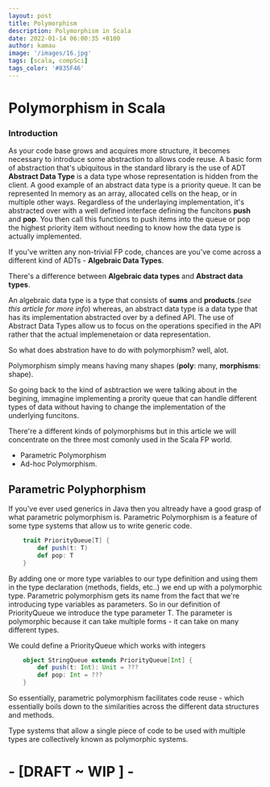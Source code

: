 ```yaml
---
layout: post
title: Polymorphism
description: Polymorphism in Scala
date: 2022-01-14 06:00:35 +0100
author: kamau
image: '/images/16.jpg'
tags: [scala, compSci]
tags_color: '#835F46'
---
```

# Polymorphism in Scala
### Introduction

As your code base grows and acquires more structure, it becomes necessary to introduce some abstraction to allows code reuse.
A basic form of abstraction that's ubiquitous in the standard library is the use of ADT **Abstract Data Type** is a data type whose representation is hidden from the client. 
A good example of an abstract data type is a priority queue. It can be represented In memory as an array, allocated cells on the heap, or in multiple other ways. 
Regardless of the underlaying implementation, it's abstracted over with a well defined interface defining the funcitons **push** and **pop**. You then call this functions to push items into the queue or pop the highest priority item without needing to know how the data type is actually implemented.

If you've written any non-trivial FP code, chances are you've come across a different kind of ADTs - **Algebraic Data Types**.

There's a difference between **Algebraic data types** and **Abstract data types**.

An algebraic data type is a type that consists of **sums** and **products**.(_see this article for more info_) whereas, an abstract data type is a data type that has its implementation abstracted over by a defined API.
The use of Abstract Data Types allow us to focus on the operations specified in the API rather that the actual implemenetaion or data representation.

So what does abstration have to do with polymorphism? well, alot. 

Polymorphism simply means having many shapes (**poly**: many, **morphisms**: shape). 
 
So going back to the kind of asbtraction we were talking about in the begining, immagine implementing a prority queue that can handle different types of data without having to change the implementation of the underlying funcitons.

There're a different kinds of polymorphisms but in this article we will concentrate on the three most comonly used in the Scala FP world.
- Parametric Polymorphism 
- Ad-hoc Polymorphism.

## Parametric Polyphorphism
If you've ever used generics in Java then you altready have a good grasp of what  parametric polymorphism is. 
Parametric Polymorphism is a feature of some type systems that allow us to write generic code. 

```scala
	trait PriorityQueue[T] {
		def push(t: T)
		def pop: T
	}
```
By adding one or more type variables to our type definition and using them in the type declaration (methods, fields, etc..) we end up with a polymorphic type.
Parametric polymorphism gets its name from the fact that we're introducing type variables as parameters.
So in our definition of PriorityQueue we introduce the type parameter T. The parameter is polymorphic because it can take multiple forms - it can take on many different types.

We could define a PriorityQueue which works with integers

```scala
	object StringQueue extends PriorityQueue[Int] {
		def push(t: Int): Unit = ???
		def pop: Int = ???
	}
```

So essentially, parametric polymorphism facilitates code reuse - which essentially boils down to the similarities across the different data structures and methods.



Type systems that allow a single piece of code to be used with multiple types
are collectively known as polymorphic systems.



# - \[DRAFT ~ WIP \] -
